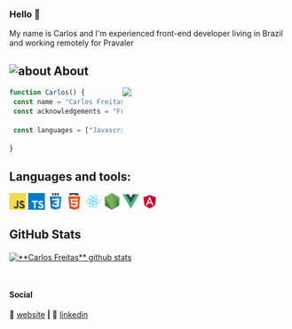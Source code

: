 
### Hello 👋

My name is Carlos and I'm experienced front-end developer living in Brazil and working remotely for Pravaler

## <img width="45" alt="about" src="https://raw.github.com/elizarov/elizarov/master/about.png"> About

<img align="right" width="300" src="https://i2.wp.com/allhtaccess.info/wp-content/uploads/2018/03/programming.gif?fit=1281%2C716&ssl=1" />

```javascript
function Carlos() {
 const name = "Carlos Freitas"
 const acknowledgements = "Front end"
 
 const languages = ["Javascript", "Typescript"]

}
```

## **Languages and tools:**  

<code><img height="30" src="https://raw.githubusercontent.com/github/explore/80688e429a7d4ef2fca1e82350fe8e3517d3494d/topics/javascript/javascript.png"></code>
<code><img height="30" src="https://raw.githubusercontent.com/github/explore/80688e429a7d4ef2fca1e82350fe8e3517d3494d/topics/typescript/typescript.png"></code>
<code><img height="30" src="https://raw.githubusercontent.com/github/explore/80688e429a7d4ef2fca1e82350fe8e3517d3494d/topics/css/css.png"></code>
<code><img height="30" src="https://raw.githubusercontent.com/github/explore/80688e429a7d4ef2fca1e82350fe8e3517d3494d/topics/html/html.png"></code>
<code><img height="30" src="https://raw.githubusercontent.com/github/explore/80688e429a7d4ef2fca1e82350fe8e3517d3494d/topics/react/react.png"></code>
<code><img height="30" src="https://raw.githubusercontent.com/github/explore/80688e429a7d4ef2fca1e82350fe8e3517d3494d/topics/nodejs/nodejs.png"></code>
<code><img height="30" src="https://raw.githubusercontent.com/github/explore/80688e429a7d4ef2fca1e82350fe8e3517d3494d/topics/vue/vue.png"></code>
<code><img height="30" src="https://raw.githubusercontent.com/github/explore/80688e429a7d4ef2fca1e82350fe8e3517d3494d/topics/angular/angular.png"></code>


## **GitHub Stats**

<!-- <a href="https://github.com/freitasjrcarlos">
  <img align="center" src="https://github-readme-stats.vercel.app/api/top-langs/?username=freitasjrcarlos&theme=dracula&hide_langs_below=1" />
</a> -->

<a href="https://github.com/freitasjrcarlos">
 <img align="center" src="https://github-readme-stats.vercel.app/api?username=freitasjrcarlos&show_icons=true&theme=dracula&line_height=27" alt="**Carlos Freitas** github stats"/>
</a>

[website]: https://carlosfreitas.dev/
[linkedin]: https://www.linkedin.com/in/carlos-jr-freitas/
<br>

#### Social

🏡 [website][website] **|** 
👔 [linkedin][linkedin]


